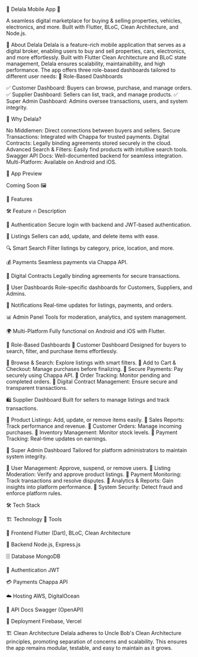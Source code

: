 🚀 Delala Mobile App 📱

  A seamless digital marketplace for buying & selling properties, vehicles, electronics, and more.
  Built with Flutter, BLoC, Clean Architecture, and Node.js.



  
  
  



🎯 About Delala
Delala is a feature-rich mobile application that serves as a digital broker, enabling users to buy and sell properties, cars, electronics, and more effortlessly. Built with Flutter Clean Architecture and BLoC state management, Delala ensures scalability, maintainability, and high performance.
The app offers three role-based dashboards tailored to different user needs:
🏢 Role-Based Dashboards

✅ Customer Dashboard: Buyers can browse, purchase, and manage orders.
✅ Supplier Dashboard: Sellers can list, track, and manage products.
✅ Super Admin Dashboard: Admins oversee transactions, users, and system integrity.

🌟 Why Delala?

No Middlemen: Direct connections between buyers and sellers.
Secure Transactions: Integrated with Chappa for trusted payments.
Digital Contracts: Legally binding agreements stored securely in the cloud.
Advanced Search & Filters: Easily find products with intuitive search tools.
Swagger API Docs: Well-documented backend for seamless integration.
Multi-Platform: Available on Android and iOS.


📱 App Preview

Coming Soon 🖼️


🚀 Features



🛠️ Feature
🔥 Description



🔐 Authentication
Secure login with backend and JWT-based authentication.


📌 Listings
Sellers can add, update, and delete items with ease.


🔍 Smart Search
Filter listings by category, price, location, and more.


💰 Payments
Seamless payments via Chappa API.


📜 Digital Contracts
Legally binding agreements for secure transactions.


🎨 User Dashboards
Role-specific dashboards for Customers, Suppliers, and Admins.


📩 Notifications
Real-time updates for listings, payments, and orders.


📊 Admin Panel
Tools for moderation, analytics, and system management.


🌍 Multi-Platform
Fully functional on Android and iOS with Flutter.



🏢 Role-Based Dashboards
👥 Customer Dashboard
Designed for buyers to search, filter, and purchase items effortlessly.

🔹 Browse & Search: Explore listings with smart filters.
🔹 Add to Cart & Checkout: Manage purchases before finalizing.
🔹 Secure Payments: Pay securely using Chappa API.
🔹 Order Tracking: Monitor pending and completed orders.
🔹 Digital Contract Management: Ensure secure and transparent transactions.

🛍️ Supplier Dashboard
Built for sellers to manage listings and track transactions.

🔹 Product Listings: Add, update, or remove items easily.
🔹 Sales Reports: Track performance and revenue.
🔹 Customer Orders: Manage incoming purchases.
🔹 Inventory Management: Monitor stock levels.
🔹 Payment Tracking: Real-time updates on earnings.

🔧 Super Admin Dashboard
Tailored for platform administrators to maintain system integrity.

🔹 User Management: Approve, suspend, or remove users.
🔹 Listing Moderation: Verify and approve product listings.
🔹 Payment Monitoring: Track transactions and resolve disputes.
🔹 Analytics & Reports: Gain insights into platform performance.
🔹 System Security: Detect fraud and enforce platform rules.


🛠️ Tech Stack



🏗️ Technology
🔧 Tools



🎨 Frontend
Flutter (Dart), BLoC, Clean Architecture


💾 Backend
Node.js, Express.js


🗄️ Database
MongoDB


🔐 Authentication
JWT


💳 Payments
Chappa API


☁️ Hosting
AWS, DigitalOcean


📜 API Docs
Swagger (OpenAPI)


🚀 Deployment
Firebase, Vercel



🏗️ Clean Architecture
Delala adheres to Uncle Bob's Clean Architecture principles, promoting separation of concerns and scalability. This ensures the app remains modular, testable, and easy to maintain as it grows.
